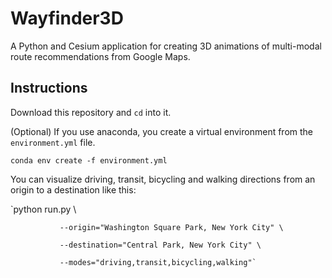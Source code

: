 # Wayfinder3D

A Python and Cesium application for creating 3D animations of multi-modal route recommendations from Google Maps.

## Instructions

Download this repository and `cd` into it.

(Optional) If you use anaconda, you create a virtual environment from the `environment.yml` file.

`conda env create -f environment.yml`

You can visualize driving, transit, bicycling and walking directions from an origin to a destination like this:

`python run.py \

               --origin="Washington Square Park, New York City" \

               --destination="Central Park, New York City" \

               --modes="driving,transit,bicycling,walking"`
